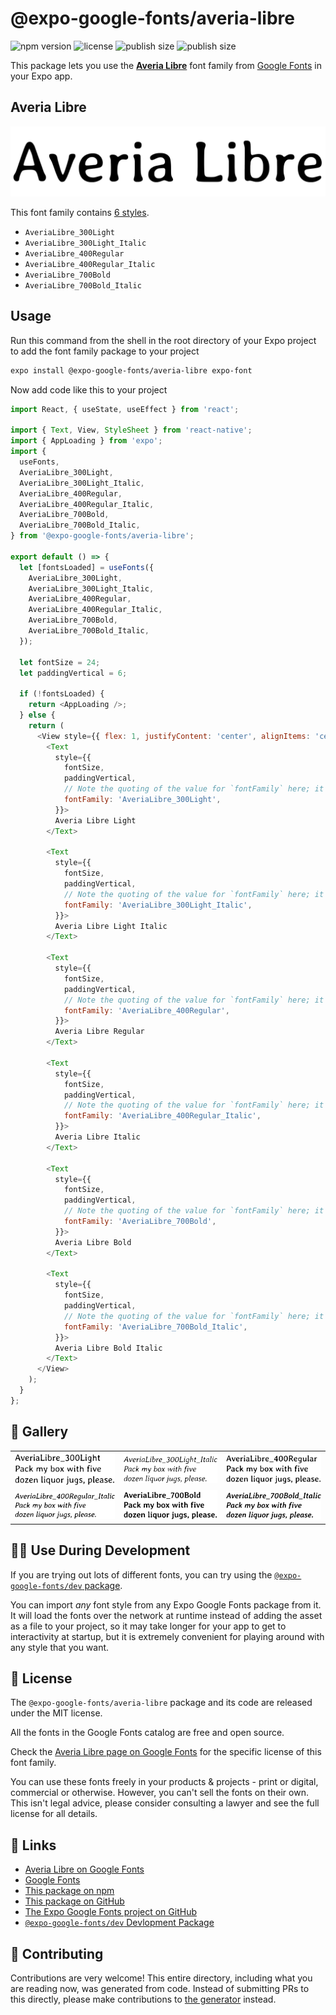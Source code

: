 # @expo-google-fonts/averia-libre

![npm version](https://flat.badgen.net/npm/v/@expo-google-fonts/averia-libre)
![license](https://flat.badgen.net/github/license/expo/google-fonts)
![publish size](https://flat.badgen.net/packagephobia/install/@expo-google-fonts/averia-libre)
![publish size](https://flat.badgen.net/packagephobia/publish/@expo-google-fonts/averia-libre)

This package lets you use the [**Averia Libre**](https://fonts.google.com/specimen/Averia+Libre) font family from [Google Fonts](https://fonts.google.com/) in your Expo app.

## Averia Libre

![Averia Libre](./font-family.png)

This font family contains [6 styles](#-gallery).

- `AveriaLibre_300Light`
- `AveriaLibre_300Light_Italic`
- `AveriaLibre_400Regular`
- `AveriaLibre_400Regular_Italic`
- `AveriaLibre_700Bold`
- `AveriaLibre_700Bold_Italic`

## Usage

Run this command from the shell in the root directory of your Expo project to add the font family package to your project
```sh
expo install @expo-google-fonts/averia-libre expo-font
```

Now add code like this to your project
```js
import React, { useState, useEffect } from 'react';

import { Text, View, StyleSheet } from 'react-native';
import { AppLoading } from 'expo';
import {
  useFonts,
  AveriaLibre_300Light,
  AveriaLibre_300Light_Italic,
  AveriaLibre_400Regular,
  AveriaLibre_400Regular_Italic,
  AveriaLibre_700Bold,
  AveriaLibre_700Bold_Italic,
} from '@expo-google-fonts/averia-libre';

export default () => {
  let [fontsLoaded] = useFonts({
    AveriaLibre_300Light,
    AveriaLibre_300Light_Italic,
    AveriaLibre_400Regular,
    AveriaLibre_400Regular_Italic,
    AveriaLibre_700Bold,
    AveriaLibre_700Bold_Italic,
  });

  let fontSize = 24;
  let paddingVertical = 6;

  if (!fontsLoaded) {
    return <AppLoading />;
  } else {
    return (
      <View style={{ flex: 1, justifyContent: 'center', alignItems: 'center' }}>
        <Text
          style={{
            fontSize,
            paddingVertical,
            // Note the quoting of the value for `fontFamily` here; it expects a string!
            fontFamily: 'AveriaLibre_300Light',
          }}>
          Averia Libre Light
        </Text>

        <Text
          style={{
            fontSize,
            paddingVertical,
            // Note the quoting of the value for `fontFamily` here; it expects a string!
            fontFamily: 'AveriaLibre_300Light_Italic',
          }}>
          Averia Libre Light Italic
        </Text>

        <Text
          style={{
            fontSize,
            paddingVertical,
            // Note the quoting of the value for `fontFamily` here; it expects a string!
            fontFamily: 'AveriaLibre_400Regular',
          }}>
          Averia Libre Regular
        </Text>

        <Text
          style={{
            fontSize,
            paddingVertical,
            // Note the quoting of the value for `fontFamily` here; it expects a string!
            fontFamily: 'AveriaLibre_400Regular_Italic',
          }}>
          Averia Libre Italic
        </Text>

        <Text
          style={{
            fontSize,
            paddingVertical,
            // Note the quoting of the value for `fontFamily` here; it expects a string!
            fontFamily: 'AveriaLibre_700Bold',
          }}>
          Averia Libre Bold
        </Text>

        <Text
          style={{
            fontSize,
            paddingVertical,
            // Note the quoting of the value for `fontFamily` here; it expects a string!
            fontFamily: 'AveriaLibre_700Bold_Italic',
          }}>
          Averia Libre Bold Italic
        </Text>
      </View>
    );
  }
};

```

## 🔡 Gallery


||||
|-|-|-|
|![AveriaLibre_300Light](./AveriaLibre_300Light.ttf.png)|![AveriaLibre_300Light_Italic](./AveriaLibre_300Light_Italic.ttf.png)|![AveriaLibre_400Regular](./AveriaLibre_400Regular.ttf.png)||
|![AveriaLibre_400Regular_Italic](./AveriaLibre_400Regular_Italic.ttf.png)|![AveriaLibre_700Bold](./AveriaLibre_700Bold.ttf.png)|![AveriaLibre_700Bold_Italic](./AveriaLibre_700Bold_Italic.ttf.png)||


## 👩‍💻 Use During Development

If you are trying out lots of different fonts, you can try using the [`@expo-google-fonts/dev` package](https://github.com/expo/google-fonts/tree/master/font-packages/dev#readme).

You can import *any* font style from any Expo Google Fonts package from it. It will load the fonts
over the network at runtime instead of adding the asset as a file to your project, so it may take longer
for your app to get to interactivity at startup, but it is extremely convenient
for playing around with any style that you want.

## 📖 License

The `@expo-google-fonts/averia-libre` package and its code are released under the MIT license.

All the fonts in the Google Fonts catalog are free and open source.

Check the [Averia Libre page on Google Fonts](https://fonts.google.com/specimen/Averia+Libre) for the specific license of this font family.

You can use these fonts freely in your products & projects - print or digital, commercial or otherwise. However, you can't sell the fonts on their own. This isn't legal advice, please consider consulting a lawyer and see the full license for all details.

## 🔗 Links

- [Averia Libre on Google Fonts](https://fonts.google.com/specimen/Averia+Libre)
- [Google Fonts](https://fonts.google.com/)
- [This package on npm](https://www.npmjs.com/package/@expo-google-fonts/averia-libre)
- [This package on GitHub](https://github.com/expo/google-fonts/tree/master/font-packages/averia-libre)
- [The Expo Google Fonts project on GitHub](https://github.com/expo/google-fonts)
- [`@expo-google-fonts/dev` Devlopment Package](https://github.com/expo/google-fonts/tree/master/font-packages/dev)

## 🤝 Contributing

Contributions are very welcome! This entire directory, including what you are reading now, was generated from code. Instead of submitting PRs to this directly, please make contributions to [the generator](https://github.com/expo/google-fonts/tree/master/packages/generator) instead.
